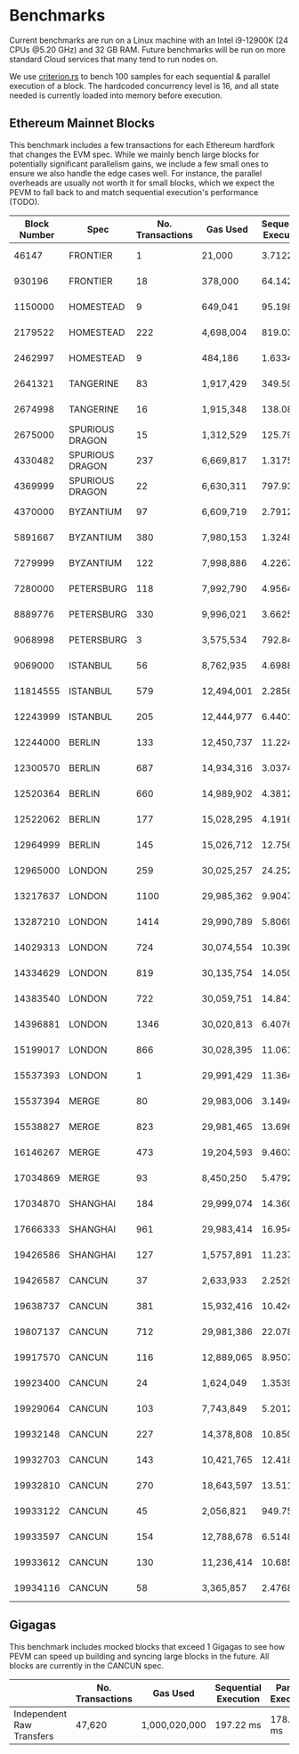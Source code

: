 # Benchmarks

Current benchmarks are run on a Linux machine with an Intel i9-12900K (24 CPUs @5.20 GHz) and 32 GB RAM. Future benchmarks will be run on more standard Cloud services that many tend to run nodes on.

We use [criterion.rs](https://github.com/bheisler/criterion.rs) to bench 100 samples for each sequential & parallel execution of a block. The hardcoded concurrency level is 16, and all state needed is currently loaded into memory before execution.

## Ethereum Mainnet Blocks

This benchmark includes a few transactions for each Ethereum hardfork that changes the EVM spec. While we mainly bench large blocks for potentially significant parallelism gains, we include a few small ones to ensure we also handle the edge cases well. For instance, the parallel overheads are usually not worth it for small blocks, which we expect the PEVM to fall back to and match sequential execution's performance (TODO).

| Block Number | Spec            | No. Transactions | Gas Used   | Sequential Execution | Parallel Execution | P / S    |
| ------------ | --------------- | ---------------- | ---------- | -------------------- | ------------------ | -------- |
| 46147        | FRONTIER        | 1                | 21,000     | 3.7122 µs            | 5.6496 µs          | 1.52     |
| 930196       | FRONTIER        | 18               | 378,000    | 64.142 µs            | 139.69 µs          | 2.18     |
| 1150000      | HOMESTEAD       | 9                | 649,041    | 95.198 µs            | 150.70 µs          | 1.58     |
| 2179522      | HOMESTEAD       | 222              | 4,698,004  | 819.03 µs            | 1.7548 ms          | 2.14     |
| 2462997      | HOMESTEAD       | 9                | 484,186    | 1.6334 ms            | 1.8923 ms          | 1.16     |
| 2641321      | TANGERINE       | 83               | 1,917,429  | 349.50 µs            | 749.26 µs          | 2.14     |
| 2674998      | TANGERINE       | 16               | 1,915,348  | 138.08 µs            | 159.20 µs          | 1.15     |
| 2675000      | SPURIOUS DRAGON | 15               | 1,312,529  | 125.79 µs            | 157.83 µs          | 1.25     |
| 4330482      | SPURIOUS DRAGON | 237              | 6,669,817  | 1.3175 ms            | 816.83 µs          | **0.62** |
| 4369999      | SPURIOUS DRAGON | 22               | 6,630,311  | 797.93 µs            | 421.35 µs          | **0.53** |
| 4370000      | BYZANTIUM       | 97               | 6,609,719  | 2.7912 ms            | 4.2618 ms          | 1.53     |
| 5891667      | BYZANTIUM       | 380              | 7,980,153  | 1.3248 ms            | 3.0461 ms          | 2.3      |
| 7279999      | BYZANTIUM       | 122              | 7,998,886  | 4.2267 ms            | 1.7088 ms          | **0.4**  |
| 7280000      | PETERSBURG      | 118              | 7,992,790  | 4.9564 ms            | 2.7736 ms          | **0.56** |
| 8889776      | PETERSBURG      | 330              | 9,996,021  | 3.6625 ms            | 1.9413 ms          | **0.53** |
| 9068998      | PETERSBURG      | 3                | 3,575,534  | 792.84 µs            | 999.19 µs          | 1.26     |
| 9069000      | ISTANBUL        | 56               | 8,762,935  | 4.6988 ms            | 4.2741 ms          | **0.91** |
| 11814555     | ISTANBUL        | 579              | 12,494,001 | 2.2856 ms            | 4.6759 ms          | 2.05     |
| 12243999     | ISTANBUL        | 205              | 12,444,977 | 6.4401 ms            | 4.9273 ms          | **0.77** |
| 12244000     | BERLIN          | 133              | 12,450,737 | 11.224 ms            | 11.158 ms          | **0.99** |
| 12300570     | BERLIN          | 687              | 14,934,316 | 3.0374 ms            | 5.1470 ms          | 1.69     |
| 12520364     | BERLIN          | 660              | 14,989,902 | 4.3812 ms            | 6.6665 ms          | 1.52     |
| 12522062     | BERLIN          | 177              | 15,028,295 | 4.1916 ms            | 3.2201 ms          | **0.77** |
| 12964999     | BERLIN          | 145              | 15,026,712 | 12.756 ms            | 12.520 ms          | **0.98** |
| 12965000     | LONDON          | 259              | 30,025,257 | 24.252 ms            | 11.454 ms          | **0.51** |
| 13217637     | LONDON          | 1100             | 29,985,362 | 9.9047 ms            | 9.2852 ms          | **0.94** |
| 13287210     | LONDON          | 1414             | 29,990,789 | 5.8069 ms            | 13.312 ms          | 2.29     |
| 14029313     | LONDON          | 724              | 30,074,554 | 10.390 ms            | 4.2383 ms          | **0.41** |
| 14334629     | LONDON          | 819              | 30,135,754 | 14.050 ms            | 9.3966 ms          | **0.67** |
| 14383540     | LONDON          | 722              | 30,059,751 | 14.841 ms            | 8.6506 ms          | **0.58** |
| 14396881     | LONDON          | 1346             | 30,020,813 | 6.4076 ms            | 10.671 ms          | 1.67     |
| 15199017     | LONDON          | 866              | 30,028,395 | 11.061 ms            | 6.1022 ms          | **0.55** |
| 15537393     | LONDON          | 1                | 29,991,429 | 11.364 µs            | 25.983 µs          | 2.29     |
| 15537394     | MERGE           | 80               | 29,983,006 | 3.1494 ms            | 2.6637 ms          | **0.85** |
| 15538827     | MERGE           | 823              | 29,981,465 | 13.696 ms            | 10.320 ms          | **0.75** |
| 16146267     | MERGE           | 473              | 19,204,593 | 9.4603 ms            | 4.5001 ms          | **0.48** |
| 17034869     | MERGE           | 93               | 8,450,250  | 5.4792 ms            | 3.6824 ms          | **0.67** |
| 17034870     | SHANGHAI        | 184              | 29,999,074 | 14.360 ms            | 13.244 ms          | **0.92** |
| 17666333     | SHANGHAI        | 961              | 29,983,414 | 16.954 ms            | 12.179 ms          | **0.72** |
| 19426586     | SHANGHAI        | 127              | 1,5757,891 | 11.237 ms            | 13.478 ms          | 1.2      |
| 19426587     | CANCUN          | 37               | 2,633,933  | 2.2529 ms            | 1.5025 ms          | **0.67** |
| 19638737     | CANCUN          | 381              | 15,932,416 | 10.424 ms            | 9.9828 ms          | **0.96** |
| 19807137     | CANCUN          | 712              | 29,981,386 | 22.078 ms            | 16.489 ms          | **0.75** |
| 19917570     | CANCUN          | 116              | 12,889,065 | 8.9507 ms            | 6.8987 ms          | **0.77** |
| 19923400     | CANCUN          | 24               | 1,624,049  | 1.3539 ms            | 1.5265 ms          | 1.13     |
| 19929064     | CANCUN          | 103              | 7,743,849  | 5.2012 ms            | 4.5476 ms          | **0.87** |
| 19932148     | CANCUN          | 227              | 14,378,808 | 10.850 ms            | 8.9319 ms          | **0.82** |
| 19932703     | CANCUN          | 143              | 10,421,765 | 12.418 ms            | 7.8153 ms          | **0.63** |
| 19932810     | CANCUN          | 270              | 18,643,597 | 13.511 ms            | 11.792 ms          | **0.87** |
| 19933122     | CANCUN          | 45               | 2,056,821  | 949.75 µs            | 855.58 µs          | **0.9**  |
| 19933597     | CANCUN          | 154              | 12,788,678 | 6.5148 ms            | 5.9448 ms          | **0.91** |
| 19933612     | CANCUN          | 130              | 11,236,414 | 10.685 ms            | 5.7162 ms          | **0.53** |
| 19934116     | CANCUN          | 58               | 3,365,857  | 2.4768 ms            | 1.9065 ms          | **0.77** |

## Gigagas

This benchmark includes mocked blocks that exceed 1 Gigagas to see how PEVM can speed up building and syncing large blocks in the future. All blocks are currently in the CANCUN spec.

|                           | No. Transactions | Gas Used      | Sequential Execution | Parallel Execution | P / S   |
| ------------------------- | ---------------- | ------------- | -------------------- | ------------------ | ------- |
| Independent Raw Transfers | 47,620           | 1,000,020,000 | 197.22 ms            | 178.64 ms          | **91%** |
